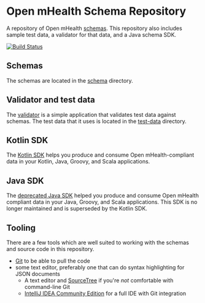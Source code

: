 # Open mHealth Schema Repository

A repository of Open mHealth [schemas](http://www.openmhealth.org/documentation/#/schema-docs/overview). This repository also includes sample test data, a validator for that data, and a Java schema SDK.

[![Build Status](https://travis-ci.org/openmhealth/schemas.svg?branch=develop)](https://travis-ci.org/openmhealth/schemas)

## Schemas
The schemas are located in the [schema](schema) directory.

## Validator and test data
The [validator](test-data-validator) is a simple application that validates test data against schemas. The test data 
that it uses is located in the [test-data](test-data) directory.  

## Kotlin SDK
The [Kotlin SDK](kotlin-schema-sdk) helps you produce and consume Open mHealth-compliant data in your Kotlin, Java, Groovy, and Scala applications.

## Java SDK 
The [deprecated Java SDK](java-schema-sdk) helped you produce and consume Open mHealth compliant data in your Java, Groovy, and Scala applications. This SDK is no longer maintained and is superseded by the Kotlin SDK.

## Tooling
There are a few tools which are well suited to working with the schemas and source code in this repository.

* [Git](http://git-scm.com/downloads) to be able to pull the code
* some text editor, preferably one that can do syntax highlighting for JSON documents
    * A text editor and [SourceTree](http://www.sourcetreeapp.com) if you're *not* comfortable with command-line Git
    * [IntelliJ IDEA Community Edition](http://www.jetbrains.com/idea/download/) for a full IDE with Git integration
